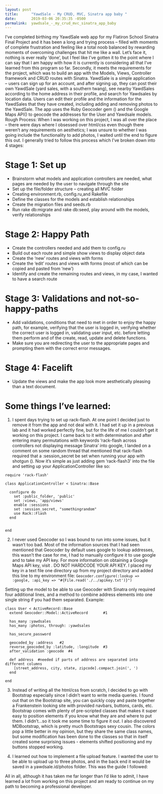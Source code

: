 ```yaml
---
layout: post
title:      "YawdSale - My CRUD, MVC, Sinatra app baby "
date:       2019-03-06 20:35:35 -0500
permalink:  yawdsale_-_my_crud_mvc_sinatra_app_baby
---
```


I’ve completed birthing my YawdSale web app for my Flatiron School Sinatra Final Project and it has been a long and trying process – filled with moments of complete frustration and feeling like a total noob balanced by rewarding moments of overcoming challenges that hit me like a wall. Let’s face it, nothing is ever really ‘done’, but I feel like I’ve gotten it to the point where I can say that I am happy with how it is currently is considering all that I’ve learned from this program so far. Secondly, it meets the requirements for the project, which was to build an app with the Models, Views, Controller framework and CRUD routes with Sinatra.
YawdSale is a simple application – users can sign up for an account, and after signing up, they can post their own YawdSale (yard sales, with a southern twang), see nearby YawdSales according to the home address in their profile, and search for Yawdsales by location data. Users can edit their profile and the information for the YawdSales that they have created, including adding and removing photos to the YawdSale. The app uses the Ruby Geocoder gem ([](http://www.rubygeocoder.com/)) and the Google Maps API([](https://cloud.google.com/maps-platform/maps/)) to geocode the addresses for the User and Yawdsale models.
Rough Process:
When I was working on this project, I was all over the place – there were days where I obsessed over html/css even though there weren’t any requirements on aesthetics; I was unsure to whether I was going include the functionality to add photos, I waited until the end to figure this out. I generally tried to follow this process which I’ve broken down into 4 stages:
# Stage 1: Set up

* Brainstorm what models and application controllers are needed, what pages are needed by the user to navigate through the site
* Set up the file/folder structure – creating all MVC folder
* Creating environment.rb, config.ru,and Rakefile
* Define the classes for the models and establish relationships
* Create the migration files and seeds.rb
* Run rake db:migrate and rake db:seed, play around with the models, verify relationships

# Stage 2: Happy Path
* Create the controllers needed and add them to config.ru
* Build out each route and simple show views to display object data
* Create the ‘new’ routes and views with forms
* Create the ‘edit’ routes and views with forms (most of which can be copied and pasted from ‘new’)
* Identify and create the remaining routes and views, in my case, I wanted to have a search route

# Stage 3: Validations and not-so-happy-paths
* Add validations, conditions that need to met in order to enjoy the happy path, for example, verifying that the user is logged in, verifying whether the correct user is logged in, validating user input, etc. before letting them perform and of the create, read, update and delete functions.
* Make sure you are redirecting the user to the appropriate pages and prompting them with the correct error messages.

# Stage 4: Facelift
* Update the views and make the app look more aesthetically pleasing than a text document.

# Some things I’ve learned:
1)	I spent days trying to set up rack-flash. At one point I decided just to remove it from the app and not deal with it. I had set it up in a previous lab and it had worked perfectly fine, but for the life of me I couldn’t get it working on this project. I came back to it with determination and after entering many permutations with keywords ‘rack-flash across controllers not displaying message Sinatra’ into google, I landed on a comment on some random thread that mentioned that rack-flash required that a :session_secret be set when running your app with shotgun ([](https://groups.google.com/forum/#!topic/sinatrarb/pUFSoyQXyQs)).
Now it’s simple as just adding gem ‘rack-flash3’ into the file and setting up your ApplicationController like so:


```
require 'rack-flash'

class ApplicationController < Sinatra::Base

  configure do
    set :public_folder, 'public'
    set :views, 'app/views'
    enable :sessions
    set :session_secret, "somethingrandom"
    use Rack::Flash
  end


end
```


2)	 I never used Geocoder so I was bound to run into some issues, but it wasn’t too bad. Most of the information sources that I had seen mentioned that Geocoder by default uses google to lookup addresses, this wasn’t the case for me, I had to manually configure it to use google and to take my API key. For more information on obtaining a Google Maps API key, visit [](https://cloud.google.com/maps-platform/maps/). DO NOT HARDCODE YOUR API KEY. I placed my key in a text file one directory up from my project directory and added this line to my environment file:
`Geocoder.configure(:lookup => :google, :api_key => "#{File.read('./../apikey.txt')}")`

Setting up the model to be able to use Geocoder with Sinatra only required four additional lines, and a method to combine address elements into one single string if you had them separated. 
Example:
```
class User < ActiveRecord::Base
  extend Geocoder::Model::ActiveRecord       #1

  has_many :yawdsales
  has_many :photos, through: :yawdsales

  has_secure_password

  geocoded_by :address   #2
  reverse_geocoded_by :latitude, :longitude  #3
  after_validation :geocode  #4

  def address  #needed if parts of address are separated into different columns
    [street_address, city, state, zipcode].compact.join(', ')
  end

end
```

3)	Instead of writing all the html/css from scratch, I decided to go with Bootstrap especially since I didn’t want to write media queries. I found out that on the Bootstrap site, you can quickly copy and paste together a Frankenstein looking site with provided navbars, buttons, cards, etc. Bootstrap comes with plenty of pre-scripted classes that makes it super easy to position elements if you know what they are and where to put them. I didn’t…so it took me some time to figure it out. I also discovered MDBootstrap, which is pretty much Bootstraps sexy cousin. The colors pop a little better in my opinion, but they share the same class names, but some modification has been done to the classes so that in itself created some surprising issues - elements shifted positioning and my buttons stopped working.

4)	I learned out how to implement a file upload feature. I wanted the user to be able to upload up to three photos, and in the back end it would be saved in a yawdsale.id/photos folder. This was the guide I followed: [](https://gist.github.com/runemadsen/3905593)

All in all, although it has taken me far longer than I’d like to admit, I have learned a lot from working on this project and am ready to continue on my path to becoming a professional developer.

